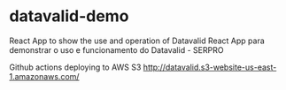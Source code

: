 # datavalid-demo
React App to show the use and operation of Datavalid
React App para demonstrar o uso e funcionamento do Datavalid - SERPRO

Github actions deploying to AWS S3 
http://datavalid.s3-website-us-east-1.amazonaws.com/
